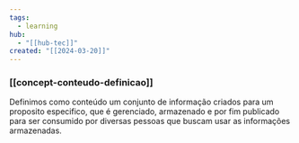 ```yaml
---
tags:
  - learning
hub:
  - "[[hub-tec]]"
created: "[[2024-03-20]]"
---
```

### [[concept-conteudo-definicao]]

Definimos como conteúdo um conjunto de informação criados para um proposito especifico, que é gerenciado, armazenado e por fim publicado para ser consumido por diversas pessoas que buscam usar as informações armazenadas.